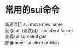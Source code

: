 # 常用的sui命令
新建项目 sui move new name \
获取sui（测试用） sui client faucet \
查看sui         sui client gas \
部署move        sui client publish 

